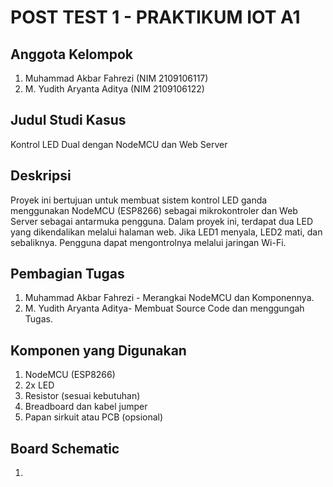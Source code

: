 # POST TEST 1 - PRAKTIKUM IOT A1

## Anggota Kelompok
1. Muhammad Akbar Fahrezi (NIM 2109106117)
2. M. Yudith Aryanta Aditya (NIM 2109106122)

## Judul Studi Kasus
Kontrol LED Dual dengan NodeMCU dan Web Server

## Deskripsi
Proyek ini bertujuan untuk membuat sistem kontrol LED ganda menggunakan NodeMCU (ESP8266) sebagai mikrokontroler dan Web Server sebagai antarmuka pengguna. Dalam proyek ini, terdapat dua LED yang dikendalikan melalui halaman web. Jika LED1 menyala, LED2 mati, dan sebaliknya. Pengguna dapat mengontrolnya melalui jaringan Wi-Fi.

## Pembagian Tugas
1. Muhammad Akbar Fahrezi - Merangkai NodeMCU dan Komponennya.
2. M. Yudith Aryanta Aditya- Membuat Source Code dan menggungah Tugas.

## Komponen yang Digunakan
1. NodeMCU (ESP8266)
2. 2x LED
3. Resistor (sesuai kebutuhan)
4. Breadboard dan kabel jumper
5. Papan sirkuit atau PCB (opsional)

## Board Schematic

1. 


